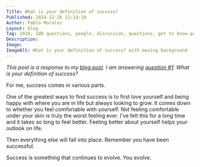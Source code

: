 ```yaml
---
Title: What is your definition of success?
Published: 2024-12-26 11:14:10
Author: Pablo Morales
Layout: blog
Tag: 2024, 100 questions, people, discussion, questions, get to know people, success
Description: 
Image: 
ImageAlt: What is your definition of success? with moving background
---
```

*This post is a response to my [blog post](deeper-level-questions-to-learn-about-people). I am answering [question #1](https://lifeofpablo.com/blog/deeper-level-questions-to-learn-about-people#1): What is your definition of success?* 

For me, success comes in various parts. 

One of the greatest ways to find success is to first love yourself and being happy with where you are in life but always looking to grow. It comes down to whether you feel comfortable with yourself. Not feeling comfortable under your skin is truly the worst feeling ever.  I've felt this for a long time and it takes so long to feel better. Feeling better about yourself helps your outlook on life. 

Then everything else will fall into place. Remember you have been successful. 


Success is something that continues to evolve. You evolve.
